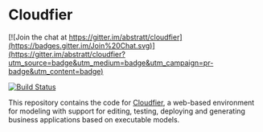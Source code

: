 Cloudfier
=========

[![Join the chat at https://gitter.im/abstratt/cloudfier](https://badges.gitter.im/Join%20Chat.svg)](https://gitter.im/abstratt/cloudfier?utm_source=badge&utm_medium=badge&utm_campaign=pr-badge&utm_content=badge)

[![Build Status](https://textuml.ci.cloudbees.com/buildStatus/icon?job=kirra-tests)](https://textuml.ci.cloudbees.com/job/kirra-tests/)

This repository contains the code for [Cloudfier](http://cloudfier.com), a web-based environment for modeling with support for editing, testing, deploying and generating business applications based on executable models.
